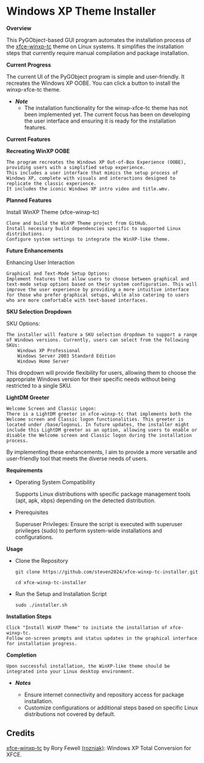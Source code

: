 # Windows XP Theme Installer
**Overview**

This PyGObject-based GUI program automates the installation process of the [xfce-winxp-tc](https://github.com/rozniak/xfce-winxp-tc) theme on Linux systems. It simplifies the installation steps that currently require manual compilation and package installation.

**Current Progress**

The current UI of the PyGObject program is simple and user-friendly. It recreates the Windows XP OOBE. You can click a button to install the winxp-xfce-tc theme.

- ***Note***
    - The installation functionality for the winxp-xfce-tc theme has not been implemented yet. The current focus has been on developing the user interface and ensuring it is ready for the installation features.

**Current Features**

**Recreating WinXP OOBE**

    The program recreates the Windows XP Out-of-Box Experience (OOBE), providing users with a simplified setup experience.
    This includes a user interface that mimics the setup process of Windows XP, complete with visuals and interactions designed to replicate the classic experience.
    It includes the iconic Windows XP intro video and title.wmv.

**Planned Features**

Install WinXP Theme (xfce-winxp-tc)

    Clone and build the WinXP Theme project from GitHub.
    Install necessary build dependencies specific to supported Linux distributions.
    Configure system settings to integrate the WinXP-like theme.

**Future Enhancements**

Enhancing User Interaction

    Graphical and Text-Mode Setup Options:
    Implement features that allow users to choose between graphical and text-mode setup options based on their system configuration. This will improve the user experience by providing a more intuitive interface for those who prefer graphical setups, while also catering to users who are more comfortable with text-based interfaces.

**SKU Selection Dropdown**

SKU Options:

    The installer will feature a SKU selection dropdown to support a range of Windows versions. Currently, users can select from the following SKUs:
        Windows XP Professional
        Windows Server 2003 Standard Edition
        Windows Home Server

This dropdown will provide flexibility for users, allowing them to choose the appropriate Windows version for their specific needs without being restricted to a single SKU.

**LightDM Greeter**

    Welcome Screen and Classic Logon:
    There is a LightDM greeter in xfce-winxp-tc that implements both the Welcome screen and Classic logon functionalities. This greeter is located under /base/logonui. In future updates, the installer might include this LightDM greeter as an option, allowing users to enable or disable the Welcome screen and Classic logon during the installation process.

By implementing these enhancements, I aim to provide a more versatile and user-friendly tool that meets the diverse needs of users.

**Requirements**

- Operating System Compatibility

    Supports Linux distributions with specific package management tools (apt, apk, xbps) depending on the detected distribution.

- Prerequisites

    Superuser Privileges: Ensure the script is executed with superuser privileges (sudo) to perform system-wide installations and configurations.

**Usage**

- Clone the Repository

    ```git clone https://github.com/steven2024/xfce-winxp-tc-installer.git```

    ```cd xfce-winxp-tc-installer```

- Run the Setup and Installation Script

    ```sudo ./installer.sh```

**Installation Steps**

    Click "Install WinXP Theme" to initiate the installation of xfce-winxp-tc.
    Follow on-screen prompts and status updates in the graphical interface for installation progress.

**Completion**

    Upon successful installation, the WinXP-like theme should be integrated into your Linux desktop environment.

- ***Notes***

   - Ensure internet connectivity and repository access for package installation.
   - Customize configurations or additional steps based on specific Linux distributions not covered by default.

## Credits

[xfce-winxp-tc](https://github.com/rozniak/xfce-winxp-tc) by Rory Fewell [(rozniak)](https://github.com/rozniak): Windows XP Total Conversion for XFCE.

